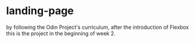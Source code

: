 # landing-page
by following the Odin Project's curriculum, after the introduction of Flexbox this is the project in the beginning of week 2. 
